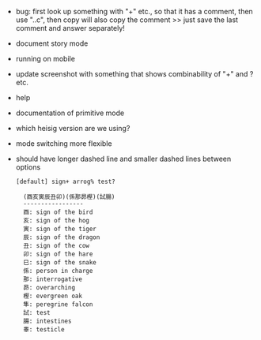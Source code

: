 - bug: first look up something with "+" etc., so that it has a comment, then use "..c", then copy will also copy the comment >> just save the last comment and answer separately!
- document story mode
- running on mobile
- update screenshot with something that shows combinability of "+" and ? etc.
- help
- documentation of primitive mode
- which heisig version are we using?
- mode switching more flexible

- should have longer dashed line and smaller dashed lines between options

    ```[default] sign+ arrog% test?```

        (酉亥寅辰丑卯)(係那昴樫)(試腸)
        -----------------
        酉: sign of the bird
        亥: sign of the hog
        寅: sign of the tiger
        辰: sign of the dragon
        丑: sign of the cow
        卯: sign of the hare
        巳: sign of the snake
        係: person in charge
        那: interrogative
        昴: overarching
        樫: evergreen oak
        隼: peregrine falcon
        試: test
        腸: intestines
        睾: testicle

